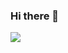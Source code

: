 ### Hi there 👋

<!--
![eye-12452](https://github.com/user-attachments/assets/3f74a196-c006-444f-a40a-5bd3a5d6959e)
-->

<img src="https://media2.giphy.com/media/v1.Y2lkPTc5MGI3NjExcjkzNWs5Zmg3bm5ub2Q4eGRmZ296YWthb3BmdjYzY2xoa3NmNHhlcSZlcD12MV9pbnRlcm5hbF9naWZfYnlfaWQmY3Q9Zw/hqSTtvGa9jsKDhGuKm/giphy.webp" />
<!--
<img src="https://media1.giphy.com/media/v1.Y2lkPTc5MGI3NjExa2NhZ3RubnJna29yYTlhbHkyenh2ODVueG9nOWF2bjNzZ3YzODh4YiZlcD12MV9pbnRlcm5hbF9naWZfYnlfaWQmY3Q9Zw/a7ZXCDOSWdK2ifLYIG/giphy.webp" />
<!--
<img src="https://media2.giphy.com/media/v1.Y2lkPTc5MGI3NjExaGJ4c3M2ZmI1MW1tcGc5enRuNDNuZGVmbW4xcG1kN3VwdmhwdDA2byZlcD12MV9pbnRlcm5hbF9naWZfYnlfaWQmY3Q9Zw/3og0IV7MOCfnm85iRa/giphy.webp" />
-->

<!--
![new-artificial-intelligence-tool-accelerates-discovery-of-truly-new-materials](https://github.com/user-attachments/assets/eb57047a-2333-4a09-8ceb-89f3717c6b6e)
-->

<!--
![Computer Science](https://github.com/user-attachments/assets/97fcd3fe-87ab-42e4-96a4-2a67ea26b694)
-->



<!--
**imckr/imckr** is a ✨ _special_ ✨ repository because its `README.md` (this file) appears on your GitHub profile.

Here are some ideas to get you started:

- 🔭 I’m currently working on ...
- 🌱 I’m currently learning ...
- 👯 I’m looking to collaborate on ...
- 🤔 I’m looking for help with ...
- 💬 Ask me about ...
- 📫 How to reach me: ...
- 😄 Pronouns: ...
- ⚡ Fun fact: ...
-->
